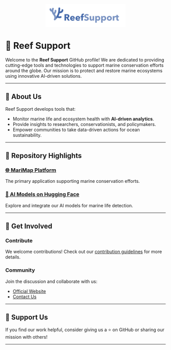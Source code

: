 <p align="center">
  <img src="https://raw.githubusercontent.com/reefsupport/.github/main/profile/logo_text_horizontal.png" alt="Reef Support Logo" width="50%">
</p>

# 🌊 Reef Support

Welcome to the **Reef Support** GitHub profile! We are dedicated to providing cutting-edge tools and technologies to support marine conservation efforts around the globe. Our mission is to protect and restore marine ecosystems using innovative AI-driven solutions.

---

## 🐠 About Us

Reef Support develops tools that:

- Monitor marine life and ecosystem health with **AI-driven analytics**.
- Provide insights to researchers, conservationists, and policymakers.
- Empower communities to take data-driven actions for ocean sustainability.

---

## 📂 Repository Highlights

### [🌐 MariMap Platform](https://marimap.reef.support)

The primary application supporting marine conservation efforts.

### [🤖 AI Models on Hugging Face](https://huggingface.co/reefsupport)

Explore and integrate our AI models for marine life detection.

---

## 💬 Get Involved

### Contribute

We welcome contributions! Check out our [contribution guidelines](../contributing.md) for more details.

### Community

Join the discussion and collaborate with us:

- [Official Website](https://www.reef.support)
- [Contact Us](https://www.reef.support/contact)

---

## 🌟 Support Us

If you find our work helpful, consider giving us a ⭐ on GitHub or sharing our mission with others!

---

<!-- ### 📜 License

This repository is open-source and available under the [MIT License](LICENSE). -->
